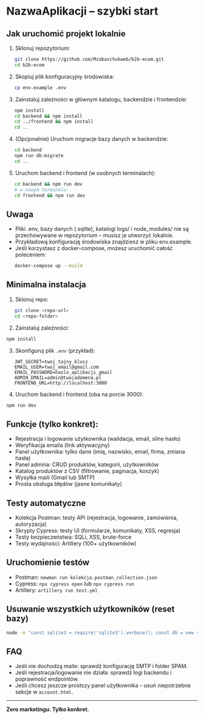 # NazwaAplikacji – szybki start

## Jak uruchomić projekt lokalnie

1. Sklonuj repozytorium:
```bash
   git clone https://github.com/Mzabavchukweb/b2b-ecom.git
   cd b2b-ecom
```
2. Skopiuj plik konfiguracyjny środowiska:
```bash
   cp env.example .env
```
3. Zainstaluj zależności w głównym katalogu, backendzie i frontendzie:
```bash
   npm install
   cd backend && npm install
   cd ../frontend && npm install
   cd ..
```
4. (Opcjonalnie) Uruchom migracje bazy danych w backendzie:
```bash
   cd backend
   npm run db:migrate
   cd ..
```
5. Uruchom backend i frontend (w osobnych terminalach):
```bash
   cd backend && npm run dev
   # w nowym terminalu:
   cd frontend && npm run dev
```

## Uwaga
- Pliki .env, bazy danych (.sqlite), katalogi logs/ i node_modules/ nie są przechowywane w repozytorium – musisz je utworzyć lokalnie.
- Przykładową konfigurację środowiska znajdziesz w pliku env.example.
- Jeśli korzystasz z docker-compose, możesz uruchomić całość poleceniem:
```bash
   docker-compose up --build
```

## Minimalna instalacja

1. Sklonuj repo:
```bash
   git clone <repo-url>
   cd <repo-folder>
```
2. Zainstaluj zależności:
```bash
npm install
```
3. Skonfiguruj plik `.env` (przykład):
```env
   JWT_SECRET=twoj_tajny_klucz
   EMAIL_USER=twoj_email@gmail.com
   EMAIL_PASSWORD=haslo_aplikacji_gmail
   ADMIN_EMAIL=admin@twojadomena.pl
   FRONTEND_URL=http://localhost:3000
   ```
4. Uruchom backend i frontend (oba na porcie 3000):
```bash
npm run dev
```

## Funkcje (tylko konkret):
- Rejestracja i logowanie użytkownika (walidacja, email, silne hasło)
- Weryfikacja emaila (link aktywacyjny)
- Panel użytkownika: tylko dane (imię, nazwisko, email, firma, zmiana hasła)
- Panel admina: CRUD produktów, kategorii, użytkowników
- Katalog produktów z CSV (filtrowanie, paginacja, koszyk)
- Wysyłka maili (Gmail lub SMTP)
- Prosta obsługa błędów (jasne komunikaty)

## Testy automatyczne
- Kolekcja Postman: testy API (rejestracja, logowanie, zamówienia, autoryzacja)
- Skrypty Cypress: testy UI (formularze, komunikaty, XSS, regresja)
- Testy bezpieczeństwa: SQLi, XSS, brute-force
- Testy wydajności: Artillery (100+ użytkowników)

## Uruchomienie testów
- Postman: `newman run kolekcja.postman_collection.json`
- Cypress: `npx cypress open` lub `npx cypress run`
- Artillery: `artillery run test.yml`

## Usuwanie wszystkich użytkowników (reset bazy)
```bash
node -e "const sqlite3 = require('sqlite3').verbose(); const db = new sqlite3.Database('./database.sqlite'); db.run('DELETE FROM users', function(err) { if (err) { console.error('Błąd:', err); } else { console.log('Wszyscy użytkownicy usunięci!'); } db.close(); });"
```

## FAQ
- Jeśli nie dochodzą maile: sprawdź konfigurację SMTP i folder SPAM.
- Jeśli rejestracja/logowanie nie działa: sprawdź logi backendu i poprawność endpointów.
- Jeśli chcesz jeszcze prostszy panel użytkownika – usuń niepotrzebne sekcje w `account.html`.

---
**Zero marketingu. Tylko konkret.**